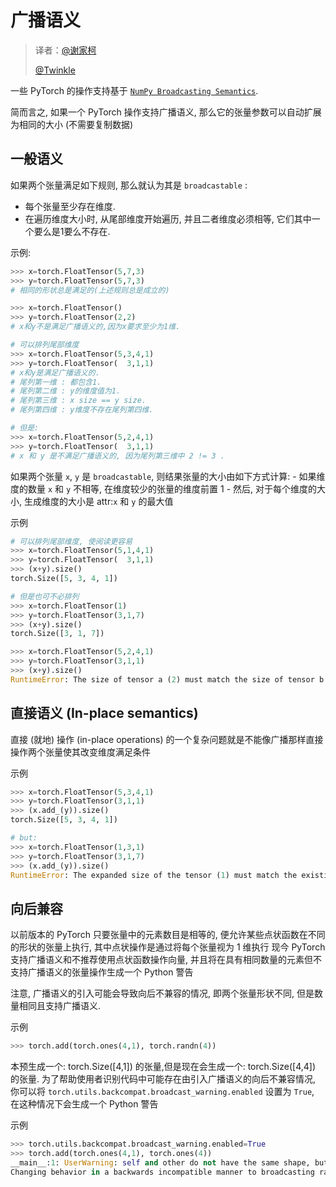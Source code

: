# 广播语义

> 译者：[@谢家柯](https://github.com/kelisiya)
> 
> [@Twinkle](https://github.com/kemingzeng)

一些 PyTorch 的操作支持基于 [`NumPy Broadcasting Semantics`](https://docs.scipy.org/doc/numpy/user/basics.broadcasting.html#module-numpy.doc.broadcasting "(in NumPy v1.14)").

简而言之, 如果一个 PyTorch 操作支持广播语义, 那么它的张量参数可以自动扩展为相同的大小 (不需要复制数据)

## 一般语义

如果两个张量满足如下规则, 那么就认为其是 `broadcastable` :

*   每个张量至少存在维度.
*   在遍历维度大小时, 从尾部维度开始遍历, 并且二者维度必须相等, 它们其中一个要么是1要么不存在.

示例:

```py
>>> x=torch.FloatTensor(5,7,3)
>>> y=torch.FloatTensor(5,7,3)
# 相同的形状总是满足的(上述规则总是成立的)

>>> x=torch.FloatTensor()
>>> y=torch.FloatTensor(2,2)
# x和y不是满足广播语义的,因为x要求至少为1维.

# 可以排列尾部维度
>>> x=torch.FloatTensor(5,3,4,1)
>>> y=torch.FloatTensor(  3,1,1)
# x和y是满足广播语义的.
# 尾列第一维 : 都包含1.
# 尾列第二维 : y的维度值为1.
# 尾列第三维 : x size == y size.
# 尾列第四维 : y维度不存在尾列第四维.

# 但是:
>>> x=torch.FloatTensor(5,2,4,1)
>>> y=torch.FloatTensor(  3,1,1)
# x 和 y 是不满足广播语义的, 因为尾列第三维中 2 != 3 .

```

如果两个张量 `x`, `y` 是 `broadcastable`, 则结果张量的大小由如下方式计算: - 如果维度的数量 `x` 和 `y` 不相等, 在维度较少的张量的维度前置 1 - 然后, 对于每个维度的大小, 生成维度的大小是 attr:`x` 和 `y` 的最大值

示例

```py
# 可以排列尾部维度, 使阅读更容易
>>> x=torch.FloatTensor(5,1,4,1)
>>> y=torch.FloatTensor(  3,1,1)
>>> (x+y).size()
torch.Size([5, 3, 4, 1])

# 但是也可不必排列
>>> x=torch.FloatTensor(1)
>>> y=torch.FloatTensor(3,1,7)
>>> (x+y).size()
torch.Size([3, 1, 7])

>>> x=torch.FloatTensor(5,2,4,1)
>>> y=torch.FloatTensor(3,1,1)
>>> (x+y).size()
RuntimeError: The size of tensor a (2) must match the size of tensor b (3) at non-singleton dimension 1

```

## 直接语义 (In-place semantics)

直接 (就地) 操作 (in-place operations) 的一个复杂问题就是不能像广播那样直接操作两个张量使其改变维度满足条件

示例

```py
>>> x=torch.FloatTensor(5,3,4,1)
>>> y=torch.FloatTensor(3,1,1)
>>> (x.add_(y)).size()
torch.Size([5, 3, 4, 1])

# but:
>>> x=torch.FloatTensor(1,3,1)
>>> y=torch.FloatTensor(3,1,7)
>>> (x.add_(y)).size()
RuntimeError: The expanded size of the tensor (1) must match the existing size (7) at non-singleton dimension 2.

```

## 向后兼容

以前版本的 PyTorch 只要张量中的元素数目是相等的, 便允许某些点状函数在不同的形状的张量上执行, 其中点状操作是通过将每个张量视为 1 维执行 现今 PyTorch 支持广播语义和不推荐使用点状函数操作向量, 并且将在具有相同数量的元素但不支持广播语义的张量操作生成一个 Python 警告

注意, 广播语义的引入可能会导致向后不兼容的情况, 即两个张量形状不同, 但是数量相同且支持广播语义.

示例

```py
>>> torch.add(torch.ones(4,1), torch.randn(4))

```

本预生成一个: torch.Size([4,1]) 的张量,但是现在会生成一个: torch.Size([4,4]) 的张量. 为了帮助使用者识别代码中可能存在由引入广播语义的向后不兼容情况, 你可以将 `torch.utils.backcompat.broadcast_warning.enabled` 设置为 `True`, 在这种情况下会生成一个 Python 警告

示例

```py
>>> torch.utils.backcompat.broadcast_warning.enabled=True
>>> torch.add(torch.ones(4,1), torch.ones(4))
__main__:1: UserWarning: self and other do not have the same shape, but are broadcastable, and have the same number of elements.
Changing behavior in a backwards incompatible manner to broadcasting rather than viewing as 1-dimensional.

```